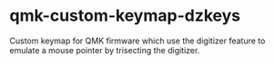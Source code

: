 # qmk-custom-keymap-dzkeys
Custom keymap for QMK firmware which use the digitizer feature to emulate a mouse pointer by trisecting the digitizer.
